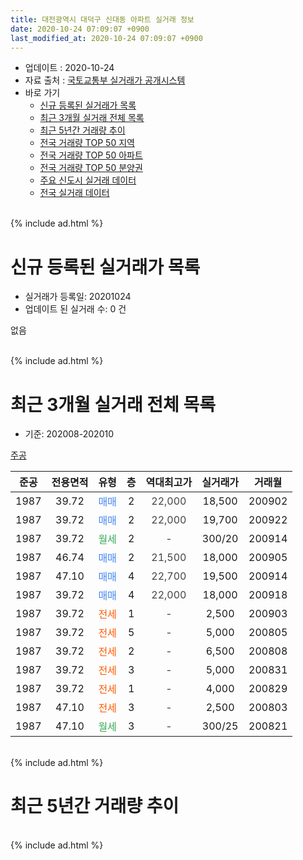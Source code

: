```yaml
---
title: 대전광역시 대덕구 신대동 아파트 실거래 정보
date: 2020-10-24 07:09:07 +0900
last_modified_at: 2020-10-24 07:09:07 +0900
---
```


* 업데이트 : 2020-10-24
* 자료 출처 : [국토교통부 실거래가 공개시스템](http://rt.molit.go.kr)
* 바로 가기
    * [신규 등록된 실거래가 목록](#신규-등록된-실거래가-목록)
    * [최근 3개월 실거래 전체 목록](#최근-3개월-실거래-전체-목록)
    * [최근 5년간 거래량 추이](#최근-5년간-거래량-추이)
    * [전국 거래량 TOP 50 지역](https://inasie.github.io/apt-trade-info/최근-3개월-전국에서-가장-거래가-많이-발생한-지역)
    * [전국 거래량 TOP 50 아파트](https://inasie.github.io/apt-trade-info/최근-3개월-전국에서-가장-거래가-많이-발생한-아파트)
    * [전국 거래량 TOP 50 분양권](https://inasie.github.io/apt-trade-info/최근-3개월-전국에서-가장-거래가-많이-발생한-분양권)
    * [주요 신도시 실거래 데이터](https://inasie.github.io/apt-trade-info/주요-신도시)
    * [전국 실거래 데이터](https://inasie.github.io/apt-trade-info/전국)
<br>
{% include ad.html %}
<br>

# 신규 등록된 실거래가 목록
* 실거래가 등록일: 20201024
* 업데이트 된 실거래 수: 0 건

없음

<br>
{% include ad.html %}
<br>

# 최근 3개월 실거래 전체 목록
* 기준: 202008-202010


[주공](https://search.naver.com/search.naver?query=%EB%8C%80%EC%A0%84%EA%B4%91%EC%97%AD%EC%8B%9C+%EB%8C%80%EB%8D%95%EA%B5%AC+%EC%8B%A0%EB%8C%80%EB%8F%99+%EC%A3%BC%EA%B3%B5)

|준공|전용면적|유형|층|역대최고가|실거래가|거래월|
|:---:|:---:|:---:|:---:|:---:|:---:|:---:|
|1987|39.72|<span style="color:#4285f3">매매</span>|2|<span style="color:#444444">22,000</span>|18,500|200902|
|1987|39.72|<span style="color:#4285f3">매매</span>|2|<span style="color:#444444">22,000</span>|19,700|200922|
|1987|39.72|<span style="color:#34a853">월세</span>|2|<span style="color:#444444">-</span>|300/20|200914|
|1987|46.74|<span style="color:#4285f3">매매</span>|2|<span style="color:#444444">21,500</span>|18,000|200905|
|1987|47.10|<span style="color:#4285f3">매매</span>|4|<span style="color:#444444">22,700</span>|19,500|200914|
|1987|39.72|<span style="color:#4285f3">매매</span>|4|<span style="color:#444444">22,000</span>|18,000|200918|
|1987|39.72|<span style="color:#ff5a00">전세</span>|1|<span style="color:#444444">-</span>|2,500|200903|
|1987|39.72|<span style="color:#ff5a00">전세</span>|5|<span style="color:#444444">-</span>|5,000|200805|
|1987|39.72|<span style="color:#ff5a00">전세</span>|2|<span style="color:#444444">-</span>|6,500|200808|
|1987|39.72|<span style="color:#ff5a00">전세</span>|3|<span style="color:#444444">-</span>|5,000|200831|
|1987|39.72|<span style="color:#ff5a00">전세</span>|1|<span style="color:#444444">-</span>|4,000|200829|
|1987|47.10|<span style="color:#ff5a00">전세</span>|3|<span style="color:#444444">-</span>|2,500|200803|
|1987|47.10|<span style="color:#34a853">월세</span>|3|<span style="color:#444444">-</span>|300/25|200821|


<br>
{% include ad.html %}
<br>

# 최근 5년간 거래량 추이


<div style="width:100%;">
    <canvas id="deal_progress" height="200"></canvas>
</div>

<script>
new Chart(document.getElementById("deal_progress"), {
    type: 'line',
    data: {
        labels: ['201510','201511','201512','201601','201602','201603','201604','201605','201606','201607','201608','201609','201610','201611','201612','201701','201702','201703','201704','201705','201706','201707','201708','201709','201710','201711','201712','201801','201802','201803','201804','201805','201806','201807','201808','201809','201810','201811','201812','201901','201902','201903','201904','201905','201906','201907','201908','201909','201910','201911','201912','202001','202002','202003','202004','202005','202006','202007','202008','202009','202010'],
        datasets: [{
            label: '매매',
            pointRadius: 1,
            data: [1, 1, 3, 3, 3, 2, 3, 2, 0, 4, 7, 1, 3, 5, 4, 1, 2, 3, 4, 4, 5, 3, 2, 4, 6, 2, 2, 1, 2, 7, 2, 3, 1, 0, 4, 3, 2, 4, 7, 5, 14, 4, 3, 13, 4, 2, 4, 10, 10, 7, 3, 3, 16, 10, 5, 12, 5, 3, 0, 5, 0],
            borderColor: "rgba(255, 201, 14, 1)",
            backgroundColor: "rgba(255, 201, 14, 0.5)",
            fill: false,
            lineTension: 0
        },{
            label: '전월세',
            pointRadius: 1,
            data: [1, 0, 3, 1, 7, 2, 1, 1, 1, 2, 1, 3, 3, 2, 4, 2, 3, 0, 2, 2, 4, 2, 3, 2, 1, 2, 2, 1, 7, 1, 4, 2, 2, 1, 1, 2, 2, 2, 3, 3, 3, 3, 7, 2, 0, 1, 2, 0, 1, 4, 3, 4, 6, 4, 4, 5, 3, 1, 6, 2, 0],
            borderColor: "rgba(0, 141, 185, 1)",
            backgroundColor: "rgba(0, 141, 185, 0.5)",
            fill: false,
            lineTension: 0
        }
        ]
    },
    options: {
        responsive: true,
        title: {
            display: false
        },
        tooltips: {
            mode: 'index',
            intersect: false
        },
        hover: {
            mode: 'nearest',
            intersect: true
        },
        scales: {
            xAxes: [{
                display: true,
                scaleLabel: {
                    display: true,
                    labelString: '년/월'
                }
            }],
            yAxes: [{
                display: true,
                ticks: {
                    suggestedMin: 0,
                },
                scaleLabel: {
                    display: true,
                    labelString: '실거래 수'
                }
            }]
        }
    }
});

</script>


<br>
{% include ad.html %}
<br>


